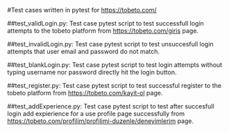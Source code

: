 #Test cases written in pytest for https://tobeto.com/

##test_validLogin.py:
  Test case pytest script to test successfull login attempts to the tobeto platform from https://tobeto.com/giris page.

##test_invalidLogin.py:
   Test case pytest script to test unsuccesfull login attempts that user email and password do not match.

##test_blankLogin.py:
   Test case pytest script to test login attempts without typing username nor password directly hit the login button.

##test_register.py:
   Test case pytest script to test successful register to the tobeto platform from https://tobeto.com/kayit-ol page.

##test_addExperience.py:
    Test case pytest script to test after succesfull login add expierience for a use profile page successfully 
    from https://tobeto.com/profilim/profilimi-duzenle/deneyimlerim page.

